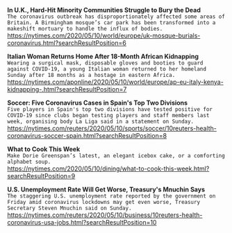 **In U.K., Hard-Hit Minority Communities Struggle to Bury the Dead**\
`The coronavirus outbreak has disproportionately affected some areas of Britain. A Birmingham mosque’s car park has been transformed into a makeshift mortuary to handle the influx of bodies.`\
https://nytimes.com/2020/05/10/world/europe/uk-mosque-burials-coronavirus.html?searchResultPosition=6

**Italian Woman Returns Home After 18-Month African Kidnapping**\
`Wearing a surgical mask, disposable gloves and booties to guard against COVID-19, a young Italian woman returned to her homeland Sunday after 18 months as a hostage in eastern Africa. `\
https://nytimes.com/aponline/2020/05/10/world/europe/ap-eu-italy-kenya-kidnapping-.html?searchResultPosition=7

**Soccer: Five Coronavirus Cases in Spain's Top Two Divisions**\
`Five players in Spain's top two divisions have tested positive for COVID-19 since clubs began testing players and staff members last week, organising body La Liga said in a statement on Sunday.`\
https://nytimes.com/reuters/2020/05/10/sports/soccer/10reuters-health-coronavirus-soccer-spain.html?searchResultPosition=8

**What to Cook This Week**\
`Make Dorie Greenspan’s latest, an elegant icebox cake, or a comforting alphabet soup.`\
https://nytimes.com/2020/05/10/dining/what-to-cook-this-week.html?searchResultPosition=9

**U.S. Unemployment Rate Will Get Worse, Treasury's Mnuchin Says**\
`The staggering U.S. unemployment rate reported by the government on Friday amid coronavirus lockdowns may get even worse, Treasury Secretary Steven Mnuchin said on Sunday. `\
https://nytimes.com/reuters/2020/05/10/business/10reuters-health-coronavirus-usa-jobs.html?searchResultPosition=10


